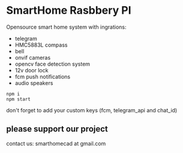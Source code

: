 SmartHome Rasbbery PI 
=====================

Opensource smart home system with ingrations:
- telegram
- HMC5883L compass
- bell 
- onvif cameras
- opencv face detection system
- 12v door lock
- fcm push notifications
- audio speakers

```
npm i
npm start
```

don't forget to add your custom keys (fcm, telegram_api and chat_id)

## please support our project

contact us: smarthomecad at gmail.com

